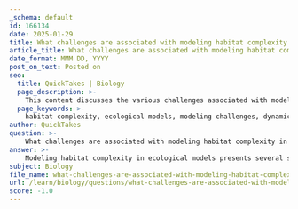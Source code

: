 ```yaml
---
_schema: default
id: 166134
date: 2025-01-29
title: What challenges are associated with modeling habitat complexity in ecological models?
article_title: What challenges are associated with modeling habitat complexity in ecological models?
date_format: MMM DD, YYYY
post_on_text: Posted on
seo:
  title: QuickTakes | Biology
  page_description: >-
    This content discusses the various challenges associated with modeling habitat complexity within ecological models, emphasizing the need for better understanding, data, and innovative modeling approaches.
  page_keywords: >-
    habitat complexity, ecological models, modeling challenges, dynamic systems, stochastic behavior, data scarcity, multi-scale integration, comparative methods, agent-based modeling, temporal dynamics
author: QuickTakes
question: >-
    What challenges are associated with modeling habitat complexity in ecological models?
answer: >-
    Modeling habitat complexity in ecological models presents several significant challenges, which can be summarized as follows:\n\n1. **Understanding Complexity**: A fundamental challenge is the need for a better understanding of what constitutes ecological complexity. This includes distinguishing between information-based complexity and systems-based complexity, as highlighted in the gathered information. Without a clear conceptual framework, it becomes difficult to accurately model and predict ecological interactions.\n\n2. **Dynamic and Stochastic Systems**: Ecological systems are inherently dynamic and often exhibit stochastic behavior. This variability complicates the modeling process, as models must account for unpredictable changes in environmental conditions and species interactions. The integration of these dynamic elements into models requires sophisticated approaches that can handle uncertainty.\n\n3. **Data Scarcity**: There is often a lack of sufficient data to establish and calibrate models effectively. This scarcity can lead to models that are either overly simplistic or inappropriately complex, which can hinder their ability to accurately infer habitat quality or the relative importance of various ecological variables.\n\n4. **Integration of Multiple Scales**: Habitat complexity operates across various spatial and temporal scales. Integrating models that operate at different scales poses a significant challenge, as it requires harmonizing data and processes that may not align neatly. This complexity can lead to difficulties in making predictions that are relevant across different ecological contexts.\n\n5. **Comparative Methods**: Despite the importance of habitat complexity in structuring biotic assemblages, there are currently no standardized methods for comparing complexity across different ecosystems. Most assessments are qualitative and system-specific, which limits the ability to generalize findings or apply them to conservation management effectively.\n\n6. **Agent-Based Modeling**: While agent-based modeling has been developed to address some of these challenges, it also comes with caveats. The behavior of autonomous agents within these models can lead to emergent properties that are difficult to predict and analyze, complicating the modeling process further.\n\n7. **Temporal Dynamics**: Ecological systems are not static; they change over time. Quantifying habitat complexity at specific points in time may overlook important temporal dynamics, which can be critical for understanding how habitats function and how species interact within them.\n\nIn summary, the challenges associated with modeling habitat complexity in ecological models stem from the intricate nature of ecological systems, the need for comprehensive data, the integration of multiple scales, and the dynamic characteristics of habitats. Addressing these challenges requires innovative modeling approaches and a deeper understanding of ecological mechanisms.
subject: Biology
file_name: what-challenges-are-associated-with-modeling-habitat-complexity-in-ecological-models.md
url: /learn/biology/questions/what-challenges-are-associated-with-modeling-habitat-complexity-in-ecological-models
score: -1.0
---
```


&nbsp;